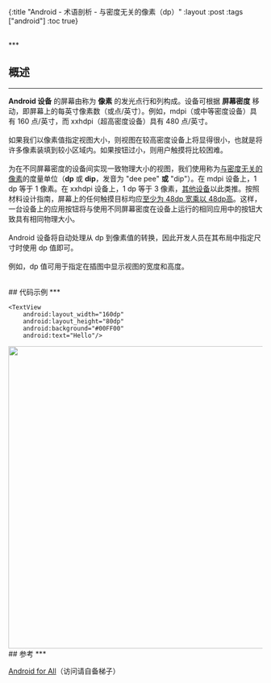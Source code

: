 {:title "Android - 术语剖析 - 与密度无关的像素（dp）"
 :layout :post
 :tags  ["android"]
 :toc true}

<br>
***
<br>

## 概述
***

**Android 设备** 的屏幕由称为 **像素** 的发光点行和列构成。设备可根据 **屏幕密度** 移动，即屏幕上的每英寸像素数（或点/英寸）。例如，mdpi（或中等密度设备）具有 160 点/英寸，而 xxhdpi（超高密度设备）具有 480 点/英寸。
<br>
<br>
如果我们以像素值指定视图大小，则视图在较高密度设备上将显得很小，也就是将许多像素装填到较小区域内。如果按钮过小，则用户触摸将比较困难。
<br>
<br>
为在不同屏幕密度的设备间实现一致物理大小的视图，我们使用称为[与密度无关的像素](http://developer.android.youdaxue.com/guide/topics/resources/more-resources.html#Dimension)的度量单位（**dp** 或 **dip**，发音为 "dee pee" **或** "dip"）。在 mdpi 设备上，1 dp 等于 1 像素。在 xxhdpi 设备上，1 dp 等于 3 像素，[其他设备](http://developer.android.youdaxue.com/design/style/devices-displays.html)以此类推。按照材料设计指南，屏幕上的任何触摸目标均应[至少为 48dp 宽乘以 48dp高](http://www.google.com/design/spec/layout/metrics-keylines.html#metrics-keylines-touch-target-size)。这样，一台设备上的应用按钮将与使用不同屏幕密度在设备上运行的相同应用中的按钮大致具有相同物理大小。
<br>
<br>
Android 设备将自动处理从 dp 到像素值的转换，因此开发人员在其布局中指定尺寸时使用 dp 值即可。
<br>
<br>
例如，dp 值可用于指定在插图中显示视图的宽度和高度。

<br>
## 代码示例
***

```
<TextView
    android:layout_width="160dp"
    android:layout_height="80dp"
    android:background="#00FF00"
    android:text="Hello"/>
```

<img src="http://oem503hzx.bkt.clouddn.com/Android-for-All-dp.png" width="600"/>

<br>
## 参考
***

[Android for All](https://developers.google.com/android/for-all/vocab-words/)（访问请自备梯子）
